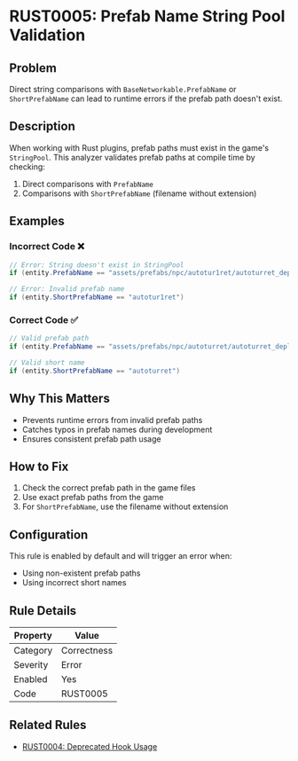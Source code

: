 # RUST0005: Prefab Name String Pool Validation

## Problem

Direct string comparisons with `BaseNetworkable.PrefabName` or `ShortPrefabName` can lead to runtime errors if the prefab path doesn't exist.

## Description

When working with Rust plugins, prefab paths must exist in the game's `StringPool`. This analyzer validates prefab paths at compile time by checking:

1. Direct comparisons with `PrefabName`
2. Comparisons with `ShortPrefabName` (filename without extension)

## Examples

### Incorrect Code ❌

```csharp
// Error: String doesn't exist in StringPool
if (entity.PrefabName == "assets/prefabs/npc/autotur1ret/autoturret_deployed.prefab")

// Error: Invalid prefab name
if (entity.ShortPrefabName == "autotur1ret")
```

### Correct Code ✅

```csharp
// Valid prefab path
if (entity.PrefabName == "assets/prefabs/npc/autoturret/autoturret_deployed.prefab")

// Valid short name
if (entity.ShortPrefabName == "autoturret")
```

## Why This Matters

- Prevents runtime errors from invalid prefab paths
- Catches typos in prefab names during development
- Ensures consistent prefab path usage

## How to Fix

1. Check the correct prefab path in the game files
2. Use exact prefab paths from the game
3. For `ShortPrefabName`, use the filename without extension

## Configuration

This rule is enabled by default and will trigger an error when:
- Using non-existent prefab paths
- Using incorrect short names

## Rule Details

| Property | Value |
|----------|-------|
| Category | Correctness |
| Severity | Error |
| Enabled | Yes |
| Code | RUST0005 |

## Related Rules

- [RUST0004: Deprecated Hook Usage](RUST0004.md)
